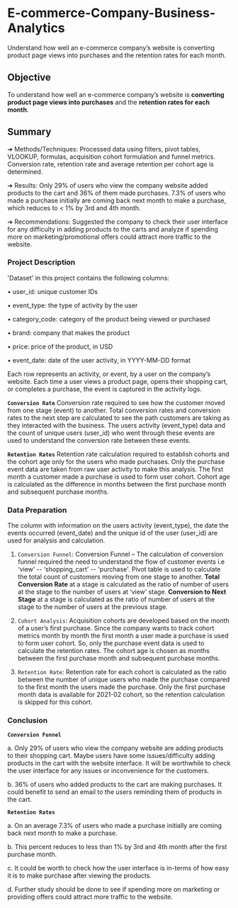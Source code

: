 # E-commerce-Company-Business-Analytics
Understand how well an e-commerce company’s website is converting product page views into purchases and the retention rates for each month.

## Objective
To understand how well an e-commerce company’s website is **converting product page views into purchases** and the **retention rates for each month**.

## Summary
➔	Methods/Techniques: Processed data using filters, pivot tables, VLOOKUP, formulas, acquisition cohort formulation and funnel metrics. Conversion rate, retention rate and average retention per cohort age is determined.

➔	Results: Only 29% of users who view the company website added products to the cart and 36% of them made purchases. 7.3% of users who made a purchase initially are coming back next month to make a purchase, which reduces to < 1% by 3rd and 4th month. 

➔	Recommendations: Suggested the company to check their user interface for any difficulty in adding products to the carts and analyze if spending more on marketing/promotional offers could attract more traffic to the website.


### Project Description
'Dataset' in this project contains the following columns:

•	user_id: unique customer IDs

•	event_type: the type of activity by the user

•	category_code: category of the product being viewed or purchased

•	brand: company that makes the product

•	price: price of the product, in USD

•	event_date: date of the user activity, in YYYY-MM-DD format

Each row represents an activity, or event, by a user on the company’s website. Each time a user views a product page, opens their shopping cart, or completes a purchase, the event is captured in the activity logs.

**`Conversion Rate`**
Conversion rate required to see how the customer moved from one stage (event) to another. Total conversion rates and conversion rates to the next step are calculated to see the path customers are taking as they interacted with the business. The users activity (event_type) data and the count of unique users (user_id) who went through these events are used to understand the conversion rate between these events.

**`Retention Rates`**
Retention rate calculation required to establish cohorts and the cohort age only for the users who made purchases. Only the purchase event data are taken from raw user activity to make this analysis. The first month a customer made a purchase is used to form user cohort. Cohort age is calculated as the difference in months between the first purchase month and subsequent purchase months.


### Data Preparation
The column with information on the users activity (event_type), the date the events occurred (event_date) and the unique id of the user (user_id) are used for analysis and calculation.

1. `Conversion Funnel`: Conversion Funnel – The calculation of conversion funnel required the need to understand the flow of customer events i.e ‘view’ -- ‘shopping_cart’ -- 'purchase'. Pivot table is used to calculate the total count of customers moving from one stage to another. **Total Conversion Rate** at a stage is calculated as the ratio of number of users at the stage to the number of users at ‘view’ stage. **Conversion to Next Stage** at a stage is calculated as the ratio of number of users at the stage to the number of users at the previous stage.

2. `Cohort Analysis`: Acquisition cohorts are developed based on the month of a user’s first purchase. Since the company wants to track cohort metrics month by month the first month a user made a purchase is used to form user cohort. So, only the purchase event data is used to calculate the retention rates. The cohort age is chosen as months between the first purchase month and subsequent purchase months.

3. `Retention Rate`: Retention rate for each cohort is calculated as the ratio between the number of unique users who made the purchase compared to the first month the users made the purchase. Only the first purchase month data is available for 2021-02 cohort, so the retention calculation is skipped for this cohort.

### Conclusion

**`Conversion Funnel`**
   
a.	Only 29% of users who view the company website are adding products to their shopping cart. Maybe users have some issues/difficulty adding products in the cart with the website interface. It will be worthwhile to check the user interface for any issues or inconvenience for the customers.

b.	36% of users who added products to the cart are making purchases. It could benefit to send an email to the users reminding them of products in the cart.

**`Retention Rates`**
   
a.	On an average 7.3% of users who made a purchase initially are coming back next month to make a purchase.

b.	This percent reduces to less than 1% by 3rd and 4th month after the first purchase month.

c.	It could be worth to check how the user interface is in-terms of how easy it is to make purchase after viewing the products.

d.	Further study should be done to see if spending more on marketing or providing offers could attract more traffic to the website.

